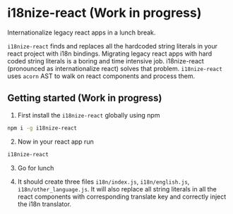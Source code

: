 # i18nize-react (Work in progress)

Internationalize legacy react apps in a lunch break.

`i18nize-react` finds and replaces all the hardcoded string literals in your react project with i18n bindings.
Migrating legacy react apps with hard coded string literals is a boring and time intensive job. i18nize-react (pronounced as internationalize react) solves that problem. `i18nize-react` uses `acorn` AST to walk on react components and process them.

## Getting started (Work in progress)

1. First install the `i18nize-react` globally using npm

```sh
npm i -g i18nize-react
```

2. Now in your react app run

```sh
i18nize-react
```

3. Go for lunch

4. It should create three files `i18n/index.js`, `i18n/english.js`, `i18n/other_language.js`.
It will also replace all string literals in all the react components with corresponding translate key and correctly inject
the i18n translator.
